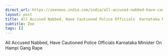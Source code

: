 ```yaml
---
direct_url: https://zeenews.india.com/india/all-accused-nabbed-have-cautioned-police-officials-karnataka-minister-on-hampi-gang-rape-2869884.html
layout: post
title: All Accused Nabbed, Have Cautioned Police Officials  Karnataka Minister On Hampi Gang Rape
subtitle: Zee
tags: []
---
```


All Accused Nabbed, Have Cautioned Police Officials  Karnataka Minister On Hampi Gang Rape
